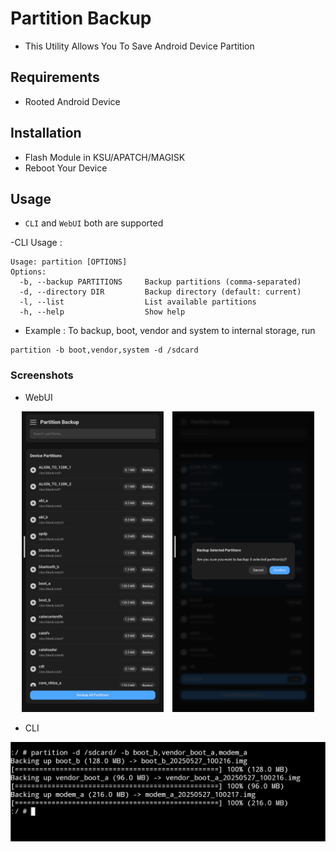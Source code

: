 # Partition Backup
- This Utility Allows You To Save Android Device Partition


## Requirements
- Rooted Android Device

## Installation 
- Flash Module in KSU/APATCH/MAGISK
- Reboot Your Device


## Usage

- `CLI` and `WebUI` both are supported



-CLI Usage :
```
Usage: partition [OPTIONS]
Options:
  -b, --backup PARTITIONS     Backup partitions (comma-separated)
  -d, --directory DIR         Backup directory (default: current)
  -l, --list                  List available partitions
  -h, --help                  Show help
```
- Example : To backup, boot, vendor and system to internal storage, run

```
partition -b boot,vendor,system -d /sdcard
```



### Screenshots
- WebUI

<p align="center">
  <img src="./images/webui1.png" alt="WebUI 1" width="45%" style="margin-right:10px;">
  <img src="./images/webui2.png" alt="WebUI 2" width="45%">
</p>

- CLI

![CLI](./images/cli.png)
